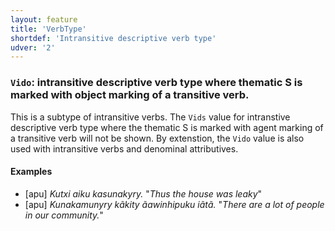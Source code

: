 ```yaml
---
layout: feature
title: 'VerbType'
shortdef: 'Intransitive descriptive verb type'
udver: '2'
---
```


### <a name="Vido">`Vido`</a>: intransitive descriptive verb type where thematic S is marked with object marking of a transitive verb.

This is a subtype of intransitive verbs. The `Vids` value for intranstive descriptive verb type where the thematic S is marked with agent marking of a transitive verb will not be shown. By extenstion, the `Vido` value is also used with intransitive verbs and denominal attributives.


#### Examples

* [apu] _Kutxi aiku kasunakyry._ "_Thus the house was leaky_"
* [apu] _Kunakamunyry kãkity ãawinhipuku iãtã._ "_There are a lot of people in our community._"

<!-- Interlanguage links updated So kvě 14 19:02:44 CEST 2022 -->
